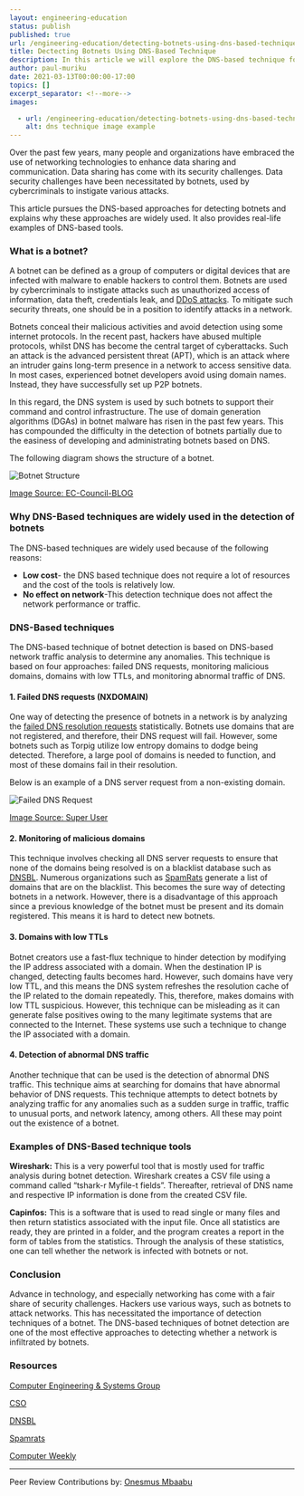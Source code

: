 ```yaml
---
layout: engineering-education
status: publish
published: true
url: /engineering-education/detecting-botnets-using-dns-based-technique/
title: Dectecting Botnets Using DNS-Based Technique
description: In this article we will explore the DNS-based technique for detecting botnets. 
author: paul-muriku
date: 2021-03-13T00:00:00-17:00
topics: []
excerpt_separator: <!--more-->
images:

  - url: /engineering-education/detecting-botnets-using-dns-based-technique/hero.jpg
    alt: dns technique image example
---
```

Over the past few years, many people and organizations have embraced the use of networking technologies to enhance data sharing and communication. Data sharing has come with its security challenges. Data security challenges have been necessitated by botnets, used by cybercriminals to instigate various attacks. 
<!--more-->
This article pursues the DNS-based approaches for detecting botnets and explains why these approaches are widely used. It also provides real-life examples of DNS-based tools.

### What is a botnet?
A botnet can be defined as a group of computers or digital devices that are infected with malware to enable hackers to control them. Botnets are used by cybercriminals to instigate attacks such as unauthorized access of information, data theft, credentials leak, and [DDoS attacks](https://www.csoonline.com/article/3222095/ddos-explained-how-denial-of-service-attacks-are-evolving.html). To mitigate such security threats, one should be in a position to identify attacks in a network.

Botnets conceal their malicious activities and avoid detection using some internet protocols. In the recent past, hackers have abused multiple protocols, whilst DNS has become the central target of cyberattacks.  Such an attack is the advanced persistent threat (APT), which is an attack where an intruder gains long-term presence in a network to access sensitive data. In most cases, experienced botnet developers avoid using domain names. Instead, they have successfully set up P2P botnets. 

In this regard, the DNS system is used by such botnets to support their command and control infrastructure. The use of domain generation algorithms (DGAs) in botnet malware has risen in the past few years. This has compounded the difficulty in the detection of botnets partially due to the easiness of developing and administrating botnets based on DNS.  

The following diagram shows the structure of a botnet. 

![Botnet Structure](/engineering-education/detecting-botnets-using-dns-based-technique/botnet-structure.png)

[Image Source: EC-Council-BLOG](https://blog.eccouncil.org/wp-content/uploads/2018/12/the-structure-of-a-botnet.png)

### Why DNS-Based techniques are widely used in the detection of botnets
The DNS-based techniques are widely used because of the following reasons:

* **Low cost**- the DNS based technique does not require a lot of resources and the cost of the tools is relatively low.
* **No effect on network**-This detection technique does not affect the network performance or traffic.

### DNS-Based techniques
The DNS-based technique of botnet detection is based on DNS-based network traffic analysis to determine any anomalies. This technique is based on four approaches: failed DNS requests, monitoring malicious domains, domains with low TTLs, and monitoring abnormal traffic of DNS.

#### 1. Failed DNS requests (NXDOMAIN)

One way of detecting the presence of botnets in a network is by analyzing the [failed DNS resolution requests](http://cesg.tamu.edu/wp-content/uploads/2012/04/reddy_papers/securecomm11.pdf) statistically. Botnets use domains that are not registered, and therefore, their DNS request will fail. However, some botnets such as Torpig utilize low entropy domains to dodge being detected. Therefore, a large pool of domains is needed to function, and most of these domains fail in their resolution. 

Below is an example of a DNS server request from a non-existing domain.
 
![Failed DNS Request](/engineering-education/detecting-botnets-using-dns-based-technique/failed-dns-request.png)

[Image Source: Super User](https://i.stack.imgur.com/trpaB.png)

#### 2. Monitoring of malicious domains

This technique involves checking all DNS server requests to ensure that none of the domains being resolved is on a blacklist database such as [DNSBL](http://www.dnsbl.info/). Numerous organizations such as [SpamRats](http://www.spamrats.com/) generate a list of domains that are on the blacklist. This becomes the sure way of detecting botnets in a network.  However, there is a disadvantage of this approach since a previous knowledge of the botnet must be present and its domain registered. This means it is hard to detect new botnets. 

#### 3. Domains with low TTLs

Botnet creators use a fast-flux technique to hinder detection by modifying the IP address associated with a domain. When the destination IP is changed, detecting faults becomes hard. However, such domains have very low TTL, and this means the DNS system refreshes the resolution cache of the IP related to the domain repeatedly. This, therefore, makes domains with low TTL suspicious. However, this technique can be misleading as it can generate false positives owing to the many legitimate systems that are connected to the Internet. These systems use such a technique to change the IP associated with a domain. 

#### 4. Detection of abnormal DNS traffic

Another technique that can be used is the detection of abnormal DNS traffic. This technique aims at searching for domains that have abnormal behavior of DNS requests. This technique attempts to detect botnets by analyzing traffic for any anomalies such as a sudden surge in traffic, traffic to unusual ports, and network latency, among others. All these may point out the existence of a botnet.

### Examples of DNS-Based technique tools
**Wireshark:** This is a very powerful tool that is mostly used for traffic analysis during botnet detection. Wireshark creates a CSV file using a command called “tshark-r Myfile-t fields”. Thereafter, retrieval of DNS name and respective IP information is done from the created CSV file.

**Capinfos:** This is a software that is used to read single or many files and then return statistics associated with the input file. Once all statistics are ready, they are printed in a folder, and the program creates a report in the form of tables from the statistics. Through the analysis of these statistics, one can tell whether the network is infected with botnets or not.

### Conclusion
Advance in technology, and especially networking has come with a fair share of security challenges. Hackers use various ways, such as botnets to attack networks. This has necessitated the importance of detection techniques of a botnet. The DNS-based techniques of botnet detection are one of the most effective approaches to detecting whether a network is infiltrated by botnets.  

### Resources
[Computer Engineering & Systems Group](http://cesg.tamu.edu/wp-content/uploads/2012/04/reddy_papers/securecomm11.pdf)

[CSO](https://www.csoonline.com/article/3222095/ddos-explained-how-denial-of-service-attacks-are-evolving.html)

[DNSBL](http://www.dnsbl.info/)

[Spamrats](http://www.spamrats.com/)

[Computer Weekly](https://www.computerweekly.com/tip/Four-handy-botnet-detection-techniques-and-tools-A-tutorial)

---
Peer Review Contributions by: [Onesmus Mbaabu](/engineering-education/authors/onesmus-mbaabu/)
